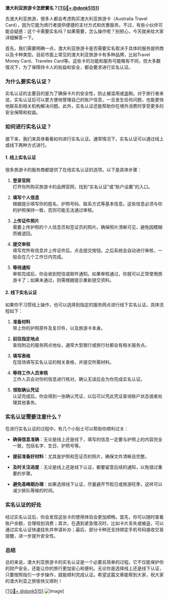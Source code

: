 **澳大利亚旅游卡怎麽實名？[[TG💪+ @donk5151](https://t.me/s/donk5151)]**

去澳大利亚旅游，很多人都会考虑购买澳大利亚旅游卡（Australia Travel Card），因为它能为旅行者提供便捷的支付方式和优惠服务。不过，有些小伙伴可能会疑惑：这个卡需要实名吗？如果需要，怎么操作呢？别担心，今天就来给大家详细解答一下。

首先，我们需要明确一点，澳大利亚旅游卡是否需要实名取决于具体的服务提供商以及卡种类型。目前市面上常见的澳大利亚旅游卡有多种品牌，比如Travel Money Card、Travelex Card等。这些卡的功能和服务可能略有不同，但大多数情况下，为了保障持卡人的权益和安全，都会要求进行实名认证。

### **为什么要实名认证？**

实名认证的主要目的是为了确保卡片的安全性，防止被滥用或盗刷。对于旅行者来说，实名认证后可以更方便地管理自己的账户信息，一旦发生任何问题，也能更快地联系到相关机构解决问题。此外，实名认证还能帮助你在境外消费时享受更多的安全保障和权益。

### **如何进行实名认证？**

接下来，我们来具体看看如何进行实名认证。通常情况下，实名认证可以通过线上或线下两种方式进行。

#### **1. 线上实名认证**

很多旅游卡的服务商都提供了在线实名认证的选项。以下是具体步骤：

1. **登录官网**  
   打开你所购买旅游卡的品牌官网，找到“实名认证”或“账户设置”的入口。
   
2. **填写个人信息**  
   根据提示填写你的姓名、护照号码、联系方式等基本信息。这些信息必须与你的护照保持一致，否则可能无法通过审核。

3. **上传证件照片**  
   需要上传护照的个人信息页和签证页的照片。确保照片清晰可见，避免因模糊而被退回。

4. **提交审核**  
   填写完所有信息并上传证件后，点击提交按钮。之后系统会自动进行审核，一般会在几个工作日内完成。

5. **等待通知**  
   审核完成后，你会收到短信或邮件通知。如果审核通过，你就可以正常使用旅游卡了；如果未通过，则需根据提示重新提交资料。

#### **2. 线下实名认证**

如果你不习惯线上操作，也可以选择到指定的服务网点进行线下实名认证。具体流程如下：

1. **准备材料**  
   带上你的护照原件及复印件，以及旅游卡本身。

2. **前往指定地点**  
   查找附近的服务网点地址，通常大型银行或旅行社都会有相关服务点。

3. **填写表格**  
   在现场填写实名认证的相关表格，并提交所需材料。

4. **等待工作人员审核**  
   工作人员会对你的信息进行核对，确认无误后会为你完成实名认证。

5. **领取确认凭证**  
   认证完成后，你会得到一张确认凭证，以后可以凭此凭证查询账户状态或者处理其他事务。

### **实名认证需要注意什么？**

在进行实名认证的过程中，有几个小贴士可以帮助你顺利过关：

- **确保信息准确**：无论是线上还是线下，填写的信息一定要与护照上的内容完全一致，包括名字、生日、护照号等。

- **提前准备好材料**：尤其是护照和签证页的照片，确保文件清晰且完整。

- **及时关注进度**：无论是线上还是线下认证，都要留意后续的通知，以免错过重要的步骤。

- **避免高峰期办理**：如果选择线下认证，尽量避开节假日或旅游旺季，这样可以减少排队等候的时间。

### **实名认证的好处**

经过实名认证后，你会发现这张卡的使用体验会更加顺畅。首先，你可以随时查看账户余额，合理规划消费；其次，在遇到紧急情况时，比如卡片丢失或被盗，可以通过实名认证快速挂失并申请补办；最后，部分卡种还支持绑定手机号码接收交易提醒，进一步提升安全性。

### **总结**

总的来说，澳大利亚旅游卡的实名认证是一个必要且简单的过程。它不仅能保护你的财产安全，还能让你的旅行更加安心和便利。无论你是选择线上还是线下认证，只要按照指引一步步操作，就能顺利完成认证。希望这篇文章能帮到大家，祝大家的澳大利亚之旅愉快又顺利！

[[TG💪+ @donk5151](https://t.me/s/donk5151) ![Image](https://i.postimg.cc/rwNCRYN7/Snipaste-2025-04-30-17-27-05.png)]